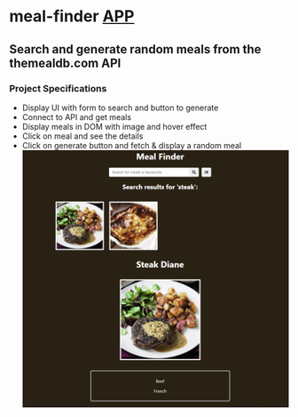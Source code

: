 # meal-finder [APP](https://tudorbejinari.github.io/meal-finder/)
## Search and generate random meals from the themealdb.com API

### Project Specifications
* Display UI with form to search and button to generate
* Connect to API and get meals
* Display meals in DOM with image and hover effect
* Click on meal and see the details
* Click on generate button and fetch & display a random meal
![img](https://github.com/tudorbejinari/meal-finder/blob/master/meal.png)
